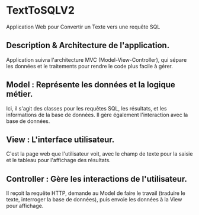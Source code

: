 # TextToSQLV2
Application Web pour Convertir un Texte vers une requête SQL 
<h2>Description & Architecture de l'application.</h2> 
Application suivra l'architecture MVC (Model-View-Controller), qui sépare les données et le traitements
pour rendre le code plus facile à gérer.

<h2>Model : Représente les données et la logique métier. </h2>
Ici, il s'agit des classes pour les requêtes SQL, les résultats, et les informations de la base de données. Il gère également l'interaction avec la base de données.

<h2>View : 	L'interface utilisateur. </h2>
C'est la page web que l'utilisateur voit, avec le champ de texte pour la saisie et le tableau pour l'affichage des résultats.

<h2> Controller : Gère les interactions de l'utilisateur.</h2>
Il reçoit la requête HTTP, demande au Model de faire le travail (traduire le texte, interroger la base de données), puis envoie les données à la View pour affichage.
